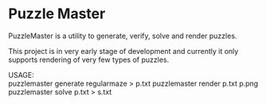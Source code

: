 # Puzzle Master

PuzzleMaster is a utility to generate, verify, solve and render puzzles.

This project is in very early stage of development and currently it only supports rendering of very few types of puzzles.

USAGE:  
    puzzlemaster generate regularmaze > p.txt
    puzzlemaster render p.txt p.png
    puzzlemaster solve p.txt > s.txt
